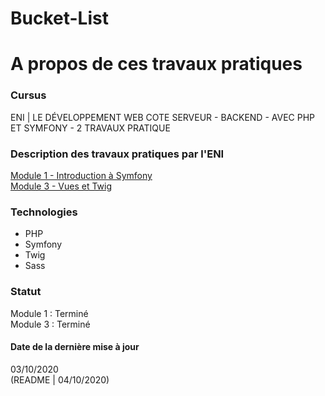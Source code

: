 # Bucket-List

# A propos de ces travaux pratiques

### Cursus
ENI | LE DÉVELOPPEMENT WEB COTE SERVEUR - BACKEND - AVEC PHP ET SYMFONY - 2
TRAVAUX PRATIQUE  

### Description des travaux pratiques par l'ENI
[Module 1 - Introduction à Symfony]()    
[Module 3 - Vues et Twig]()  

### Technologies
- PHP
- Symfony
- Twig
- Sass

### Statut
Module 1 : Terminé  
Module 3 : Terminé

#### Date de la dernière mise à jour
03/10/2020  
(README | 04/10/2020)